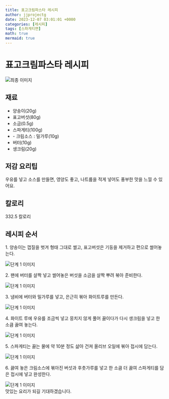 ```yaml
---
title: 표고크림파스타 레시피
author: jjprojectg
date: 2023-12-07 03:01:01 +0000
categories: [레시피]
tags: [스파게티면]
math: true
mermaid: true
---
```

<meta name="og:type" content="website"/>
<meta charset="UTF-8"/>
<div class="header">
  <h1>표고크림파스타 레시피</h1>
</div>

<div class="container my-4">
  <div class="row">
    <div class="col-12 col-md-6">
      <div class="recipe-image">
        <img src="http://www.foodsafetykorea.go.kr/uploadimg/cook/10_00493_2.png" class="step-image" alt="최종 이미지"/>
      </div>
    </div>
    <div class="col-12 col-md-6">
      <div class="ingredients">
        <h2>재료</h2>
        <ul class="card">
          <li> 양송이(20g) </li>
          <li>  표고버섯(80g) </li>
          <li>  소금(0.5g) </li>
          <li> 스파게티(100g) </li>
          <li> - 크림소스 : 밀가루(10g) </li>
          <li>  버터(10g) </li>
          <li> 생크림(20g) </li>
</ul>
      </div>
    </div>
    <div class="col-12 col-md-6">
      <div class="ingredients">
        <h2>저감 요리팁</h2>
        <div class="card"> 
          <p>
            우유를 넣고 소스를 만들면, 영양도 좋고, 나트륨을 적게 넣어도 풍부한 맛을 느낄 수 있어요.
          </p>
        </div>
      </div>
      <div class="ingredients">
        <h2>칼로리</h2>
        <div class="card"> 
          <p>
            332.5 칼로리
          </p>
        </div>
      </div>
    </div>
  </div>

  <h2 class="my-4">레시피 순서</h2>
  <div class="card recipe-card">
    <div class="card-body recipe-step">
      <p class="card-text step-description">1. 양송이는 껍질을 벗겨 형태 그대로
썰고, 표고버섯은 기둥을 제거하고
편으로 썰어놓는다.</p>
      <img src="http://www.foodsafetykorea.go.kr/uploadimg/cook/20_00493_1.png" alt="단계 1 이미지" class="step-image"/>
    </div>
  </div>
  <div class="card recipe-card">
    <div class="card-body recipe-step">
      <p class="card-text step-description">2. 팬에 버터를 살짝 넣고 썰어놓은
버섯을 소금을 살짝 뿌려 볶아 준비한다.</p>
      <img src="http://www.foodsafetykorea.go.kr/uploadimg/cook/20_00493_2.png" alt="단계 1 이미지" class="step-image"/>
    </div>
  </div>
  <div class="card recipe-card">
    <div class="card-body recipe-step">
      <p class="card-text step-description">3. 냄비에 버터와 밀가루를 넣고, 은근히
볶아 화이트루를 만든다.</p>
      <img src="http://www.foodsafetykorea.go.kr/uploadimg/cook/20_00493_3.png" alt="단계 1 이미지" class="step-image"/>
    </div>
  </div>
  <div class="card recipe-card">
    <div class="card-body recipe-step">
      <p class="card-text step-description">4. 화이트 루에 우유를 조금씩 넣고 뭉치지
않게 풀어 끓이다가 다시 생크림을 넣고
한 소큼 끓여 놓는다.</p>
      <img src="http://www.foodsafetykorea.go.kr/uploadimg/cook/20_00493_4.png" alt="단계 1 이미지" class="step-image"/>
    </div>
  </div>
  <div class="card recipe-card">
    <div class="card-body recipe-step">
      <p class="card-text step-description">5. 스파게티는 끓는 물에 약 10분 정도
삶아 건져 올리브 오일에 볶아 접시에
담는다.</p>
      <img src="http://www.foodsafetykorea.go.kr/uploadimg/cook/20_00493_5.png" alt="단계 1 이미지" class="step-image"/>
    </div>
  </div>
  <div class="card recipe-card">
    <div class="card-body recipe-step">
      <p class="card-text step-description">6. 끓여 놓은 크림소스에 볶아진 버섯과
후춧가루를 넣고 한 소큼 더 끓여
스파게티를 담은 접시에 넣고 완성한다.</p>
      <img src="http://www.foodsafetykorea.go.kr/uploadimg/cook/20_00493_6.png" alt="단계 1 이미지" class="step-image"/>
    </div>
  </div>

</div>
맛있는 요리가 되길 기대하겠습니다.
